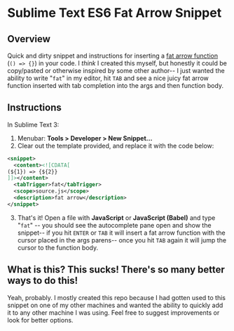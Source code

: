 # Sublime Text ES6 Fat Arrow Snippet

## Overview

Quick and dirty snippet and instructions for inserting a [fat arrow function](https://developer.mozilla.org/en-US/docs/Web/JavaScript/Reference/Functions/Arrow_functions) (`() => {}`) in your code.  I _think_ I created this myself, but honestly it could be copy/pasted or otherwise inspired by some other author-- I just wanted the ability to write "`fat`" in my editor, hit `TAB` and see a nice juicy fat arrow function inserted with tab completion into the args and then function body.

## Instructions

In Sublime Text 3:

1. Menubar: **Tools > Developer > New Snippet...**
2. Clear out the template provided, and replace it with the code below:

```xml
<snippet>
  <content><![CDATA[
(${1}) => {${2}}
]]></content>
  <tabTrigger>fat</tabTrigger>
  <scope>source.js</scope>
  <description>fat arrow</description>
</snippet>
```

3. That's it!  Open a file with **JavaScript** or **JavaScript (Babel)** and type "`fat`" -- you should see the autocomplete pane open and show the snippet-- if you hit `ENTER` or `TAB` it will insert a fat arrow function with the cursor placed in the args parens-- once you hit `TAB` again it will jump the cursor to the function body.

## What is this?  This sucks!  There's so many better ways to do this!

Yeah, probably.  I mostly created this repo because I had gotten used to this snippet on one of my other machines and wanted the ability to quickly add it to any other machine I was using.  Feel free to suggest improvements or look for better options.
